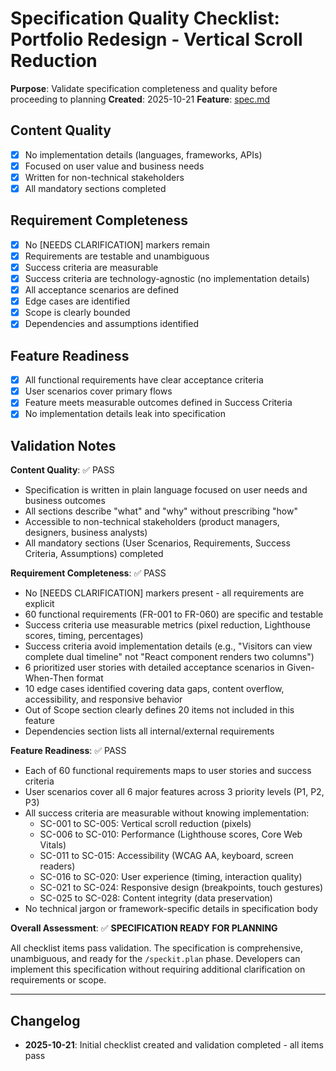 # Specification Quality Checklist: Portfolio Redesign - Vertical Scroll Reduction

**Purpose**: Validate specification completeness and quality before proceeding to planning
**Created**: 2025-10-21
**Feature**: [spec.md](../spec.md)

## Content Quality

- [x] No implementation details (languages, frameworks, APIs)
- [x] Focused on user value and business needs
- [x] Written for non-technical stakeholders
- [x] All mandatory sections completed

## Requirement Completeness

- [x] No [NEEDS CLARIFICATION] markers remain
- [x] Requirements are testable and unambiguous
- [x] Success criteria are measurable
- [x] Success criteria are technology-agnostic (no implementation details)
- [x] All acceptance scenarios are defined
- [x] Edge cases are identified
- [x] Scope is clearly bounded
- [x] Dependencies and assumptions identified

## Feature Readiness

- [x] All functional requirements have clear acceptance criteria
- [x] User scenarios cover primary flows
- [x] Feature meets measurable outcomes defined in Success Criteria
- [x] No implementation details leak into specification

## Validation Notes

**Content Quality**: ✅ PASS

- Specification is written in plain language focused on user needs and business outcomes
- All sections describe "what" and "why" without prescribing "how"
- Accessible to non-technical stakeholders (product managers, designers, business analysts)
- All mandatory sections (User Scenarios, Requirements, Success Criteria, Assumptions) completed

**Requirement Completeness**: ✅ PASS

- No [NEEDS CLARIFICATION] markers present - all requirements are explicit
- 60 functional requirements (FR-001 to FR-060) are specific and testable
- Success criteria use measurable metrics (pixel reduction, Lighthouse scores, timing, percentages)
- Success criteria avoid implementation details (e.g., "Visitors can view complete dual timeline" not "React component renders two columns")
- 6 prioritized user stories with detailed acceptance scenarios in Given-When-Then format
- 10 edge cases identified covering data gaps, content overflow, accessibility, and responsive behavior
- Out of Scope section clearly defines 20 items not included in this feature
- Dependencies section lists all internal/external requirements

**Feature Readiness**: ✅ PASS

- Each of 60 functional requirements maps to user stories and success criteria
- User scenarios cover all 6 major features across 3 priority levels (P1, P2, P3)
- All success criteria are measurable without knowing implementation:
  - SC-001 to SC-005: Vertical scroll reduction (pixels)
  - SC-006 to SC-010: Performance (Lighthouse scores, Core Web Vitals)
  - SC-011 to SC-015: Accessibility (WCAG AA, keyboard, screen readers)
  - SC-016 to SC-020: User experience (timing, interaction quality)
  - SC-021 to SC-024: Responsive design (breakpoints, touch gestures)
  - SC-025 to SC-028: Content integrity (data preservation)
- No technical jargon or framework-specific details in specification body

**Overall Assessment**: ✅ **SPECIFICATION READY FOR PLANNING**

All checklist items pass validation. The specification is comprehensive, unambiguous, and ready for the `/speckit.plan` phase. Developers can implement this specification without requiring additional clarification on requirements or scope.

---

## Changelog

- **2025-10-21**: Initial checklist created and validation completed - all items pass
